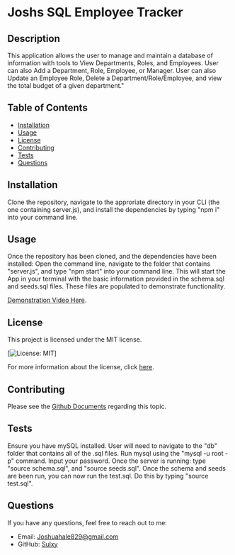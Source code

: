 # Joshs SQL Employee Tracker

## Description
This application allows the user to manage and maintain a database of information with tools to View Departments, Roles, and Employees. User can also Add a Department, Role, Employee, or Manager. User can also Update an Employee Role, Delete a Department/Role/Employee, and view the total budget of a given department." 

## Table of Contents
- [Installation](#installation)
- [Usage](#usage)
- [License](#license)
- [Contributing](#contributing)
- [Tests](#tests)
- [Questions](#questions)

## Installation
Clone the repository, navigate to the approriate directory in your CLI (the one containing server.js), and install the dependencies by typing "npm i" into your command line. 

## Usage
Once the repository has been cloned, and the dependencies have been installed: Open the command line, navigate to the folder that contains "server.js", and type "npm start" into your command line. This will start the App in your terminal with the basic information provided in the schema.sql and seeds.sql files. These files are populated to demonstrate functionality.

[Demonstration Video Here](https://www.youtube.com/watch?v=1rUEdaeoc8Y).

## License
This project is licensed under the MIT license.

[![License: MIT](https://img.shields.io/badge/License-MIT-yellow.svg)]

For more information about the license, click [here](https://opensource.org/licenses/MIT).

## Contributing
Please see the [Github Documents](https://docs.github.com/en/get-started/exploring-projects-on-github/contributing-to-a-project) regarding this topic. 

## Tests
Ensure you have mySQL installed. User will need to navigate to the "db" folder that contains all of the .sql files. Run mysql using the "mysql -u root -p" command. Input your password. Once the server is running: type "source schema.sql", and "source seeds.sql". Once the schema and seeds are been run, you can now run the test.sql. Do this by typing "source test.sql". 

## Questions
If you have any questions, feel free to reach out to me:
- Email: Joshuahale829@gmail.com
- GitHub: [Sulxy](https://github.com/Sulxy)
